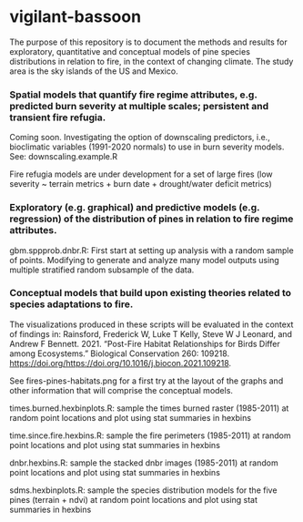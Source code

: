 # vigilant-bassoon
The purpose of this repository is to document the methods and results for exploratory, quantitative and conceptual models of pine species distributions in relation to fire, in the context of changing climate. The study area is the sky islands of the US and Mexico.

### Spatial models that quantify fire regime attributes, e.g. predicted burn severity at multiple scales; persistent and transient fire refugia.
Coming soon. Investigating the option of downscaling predictors, i.e., bioclimatic variables (1991-2020 normals) to use in burn severity models. See: downscaling.example.R

Fire refugia models are under development for a set of large fires (low severity ~ terrain metrics + burn date + drought/water deficit metrics)

### Exploratory (e.g. graphical) and predictive models (e.g. regression) of the distribution of pines in relation to fire regime attributes.
gbm.sppprob.dnbr.R: First start at setting up analysis with a random sample of points. Modifying to generate and analyze many model outputs using multiple stratified random subsample of the data.

### Conceptual models that build upon existing theories related to species adaptations to fire.
The visualizations produced in these scripts will be evaluated in the context of findings in:
Rainsford, Frederick W, Luke T Kelly, Steve W J Leonard, and Andrew F Bennett. 2021. “Post-Fire Habitat Relationships for Birds Differ among Ecosystems.” Biological Conservation 260: 109218. https://doi.org/https://doi.org/10.1016/j.biocon.2021.109218.

See fires-pines-habitats.png for a first try at the layout of the graphs and other information that will comprise the conceptual models.

times.burned.hexbinplots.R: sample the times burned raster (1985-2011) at random point locations and plot using stat summaries in hexbins

time.since.fire.hexbins.R: sample the fire perimeters (1985-2011) at random point locations and plot using stat summaries in hexbins

dnbr.hexbins.R: sample the stacked dnbr images (1985-2011) at random point locations and plot using stat summaries in hexbins

sdms.hexbinplots.R: sample the species distribution models for the five pines (terrain + ndvi) at random point locations and plot using stat summaries in hexbins
